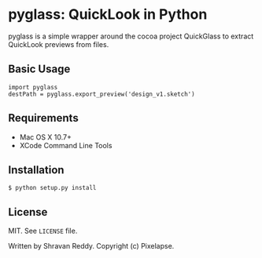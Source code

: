 # pyglass: QuickLook in Python

pyglass is a simple wrapper around the cocoa project QuickGlass to extract
QuickLook previews from files.

## Basic Usage

    import pyglass
    destPath = pyglass.export_preview('design_v1.sketch')

## Requirements
  * Mac OS X 10.7+
  * XCode Command Line Tools

## Installation

    $ python setup.py install

## License
  MIT. See `LICENSE` file.

  Written by Shravan Reddy. Copyright (c) Pixelapse.

